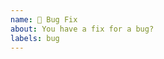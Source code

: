 ```yaml
---
name: 🐞 Bug Fix
about: You have a fix for a bug?
labels: bug
---
```


<!--
- Please do not send a pull request for an issue in a version of PHPUnit that is no longer supported. A list of currently supported versions of PHPUnit is available at https://phpunit.de/supported-versions.html.
- Please target the oldest branch of PHPUnit that is affected by this bug and is still supported. A list of currently supported versions of PHPUnit is available at https://phpunit.de/supported-versions.html.
-->
